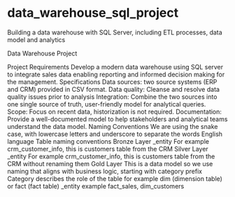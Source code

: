 # data_warehouse_sql_project
Building a data warehouse with SQL Server, including ETL processes, data model and analytics 

Data Warehouse Project

Project Requirements 
Develop a modern data warehouse using SQL server to integrate sales data enabling reporting and informed decision making for the management. 
Specifications 
Data sources: two source systems (ERP and CRM) provided in CSV format.
Data quality: Cleanse and resolve data quality issues prior to analysis
Integration: Combine the two sources into one single source of truth, user-friendly model for analytical queries. 
Scope: Focus on recent data, historization is not required. 
Documentation: Provide a well-documented model to help stakeholders and analytical teams understand the data model. 
Naming Conventions
We are using the snake case, with lowercase letters and underscore to separate the words 
English language 
Table naming conventions 
Bronze Layer 
<sourcesystem>_entity 
For example crm_customer_info, this is customers table from the CRM
Silver Layer 
<sourcesystem>_entity 
For example crm_customer_info, this is customers table from the CRM without renaming them
Gold Layer
This is a data model so we use naming that aligns with business logic, starting with category prefix
Category describes the role of the table for example dim (dimension table) or fact (fact table)
<category>_entity example fact_sales, dim_customers 





